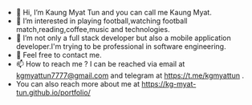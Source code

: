 - 👋 Hi, I’m Kaung Myat Tun and you can call me Kaung Myat.
- 👀 I’m interested in playing football,watching football match,reading,coffee,music and technologies.
- 🌱 I’m not only a full stack developer but also a mobile application developer.I'm trying to be professional in software engineering.
- 💞️ Feel free to contact me.
- 📫 How to reach me ? I can be reached via email at kgmyattun7777@gmail.com and telegram at https://t.me/kgmyattun .
- You can also reach more about me at https://kg-myat-tun.github.io/portfolio/

<!---
kg-myat-tun/kg-myat-tun is a ✨ special ✨ repository because its `README.md` (this file) appears on your GitHub profile.
You can click the Preview link to take a look at your changes.
--->

